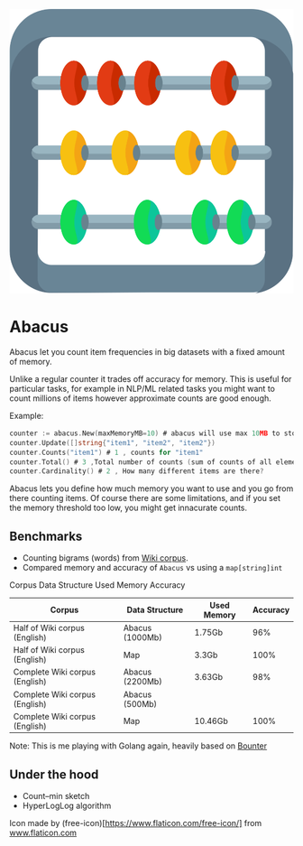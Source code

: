 ![](https://raw.githubusercontent.com/dav009/abacus/master/199506.svg?sanitize=true)

# Abacus

Abacus let you count item frequencies in big datasets with a fixed amount of memory.

Unlike a regular counter it trades off accuracy for memory.
This is useful for particular tasks, for example in NLP/ML related tasks you might want to count millions of items
however approximate counts are good enough.

Example:

```go
counter := abacus.New(maxMemoryMB=10) # abacus will use max 10MB to store your counts
counter.Update([]string{"item1", "item2", "item2"})
counter.Counts("item1") # 1 , counts for "item1"
counter.Total() # 3 ,Total number of counts (sum of counts of all elements)
counter.Cardinality() # 2 , How many different items are there?
```

Abacus lets you define how much memory you want to use and you go from there counting items.
Of course there are some limitations, and if you set the memory threshold too low, you might get innacurate counts.

## Benchmarks

- Counting bigrams (words) from [Wiki corpus](http://www.cs.upc.edu/~nlp/wikicorpus/).
- Compared memory and accuracy of `Abacus` vs using a `map[string]int`


Corpus Data Structure Used Memory Accuracy

| Corpus  | Data Structure  | Used Memory     | Accuracy  |
|---------|-----------------|-----------------|-----------|
| Half of Wiki corpus (English)   | Abacus (1000Mb) |  1.75Gb    | 96%  |
| Half of Wiki corpus (English)   | Map       |  3.3Gb    | 100%  |
| Complete Wiki corpus (English)  | Abacus (2200Mb) |  3.63Gb    | 98%  |
| Complete Wiki corpus (English)  | Abacus (500Mb) |      |   |
| Complete Wiki corpus (English)  | Map       |  10.46Gb    | 100%  |

Note: This is me playing with Golang again, heavily based on [Bounter](https://github.com/RaRe-Technologies/bounter)




## Under the hood

- Count–min sketch
- HyperLogLog algorithm 


Icon made by (free-icon)[https://www.flaticon.com/free-icon/] from www.flaticon.com 
